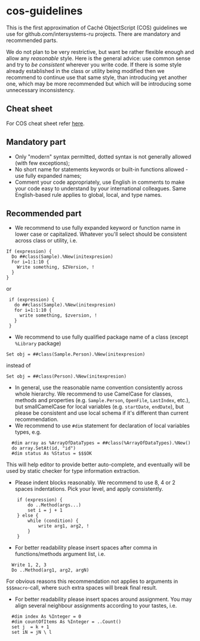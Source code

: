 # cos-guidelines
This is the first approximation of Caché ObjectScript (COS) guidelines we use for github.com/intersystems-ru projects. There are mandatory and recommended parts.

We do not plan to be very restrictive, but want be rather flexible enough and allow any *reasonable* style.
Here is the general advice: use common sense and try to *be consistent* wherever you write code. 
If there is some style already established in the class or utility being modified then we recommend
to continue use that same style, than introducing yet another one, which may be more recommended 
but which will be introducing some unnecessary inconsistency.

## Cheat sheet

For COS cheat sheet refer [here](COSQuickRef.md).

## Mandatory part

* Only "modern" syntax permitted, dotted syntax is not generally allowed (with few exceptions);
* No short name for statements keywords or built-in functions allowed - use fully expanded names;
* Comment your code appropriately, use English in comments to make your code easy to understand by your international colleagues. Same English-based rule applies to global, local, and type names.
 
## Recommended part
* We recommend to use fully expanded keyword or function name in lower case or capitalized. Whatever you'll select should be consistent across class or utility, i.e.
```
If (expression) {
  Do ##class(Sample).%New(initexpresion)
  For i=1:1:10 {
    Write something, $ZVersion, !
  }
}
```
  or

```
 if (expression) {
   do ##class(Sample).%New(initexpresion)
   for i=1:1:10 {
     write something, $zversion, !
   }
 }
```
* We recommend to use fully qualified package name of a class (except `%Library` package)
```
Set obj = ##class(Sample.Person).%New(initexpresion)
```
instead of
```
Set obj = ##class(Person).%New(initexpresion)
```
* In general, use the reasonable name convention consistently across whole hierarchy. We recommend to use CamelCase for classes, methods and properties (e.g. `Sample.Person`, `OpenFile`, `LastIndex`, etc.), but smallCamelCase for local variables (e.g. `startDate`, `endDate`), but please be consistent and use local schema if it's different than current recommendation.
* We recommend to use `#dim` statement for declaration of local variables types, e.g.
```
  #dim array as %ArrayOfDataTypes = ##class(%ArrayOfDataTypes).%New()
  do array.SetAt(id, "id")
  #dim status As %Status = $$$OK
```
 This will help editor to provide better auto-complete, and eventually will be used by static checker for type information extraction.
* Please indent blocks reasonably. We recommend to use 8, 4 or 2 spaces indentations. Pick your level, and apply consistently.
```
    if (expression) {
        do ..Method(args...)
        set i = j + 1
    } else {
        while (condition) {
            write arg1, arg2, !
        }
    }
```
* For better readability please insert spaces after comma in functions/methods argument list, i.e.
```
  Write 1, 2, 3
  Do ..Method(arg1, arg2, argN)
```
For obvious reasons this recommendation not applies to arguments in `$$$macro`-call, where such extra spaces will break final result.
* For better readability please insert spaces around assignment. You may align several neighbour assignments according to your tastes, i.e.
```
  #dim index As %Integer = 0
  #dim countOfItems As %Integer = ..Count()
  set j  = k + 1
  set iN = jN \ l
```
